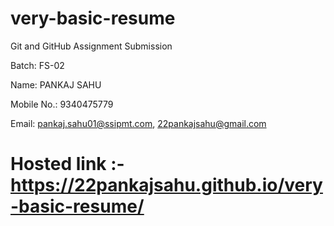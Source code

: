 # very-basic-resume
Git and GitHub Assignment Submission

Batch: FS-02

Name: PANKAJ SAHU

Mobile No.: 9340475779

Email: pankaj.sahu01@ssipmt.com,  22pankajsahu@gmail.com 

# Hosted link :- https://22pankajsahu.github.io/very-basic-resume/
